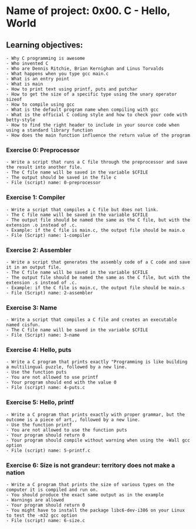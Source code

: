 # Name of project: 0x00. C - Hello, World
## Learning objectives:
	- Why C programming is awesome
	- Who invented C
	- Who are Dennis Ritchie, Brian Kernighan and Linus Torvalds
	- What happens when you type gcc main.c
	- What is an entry point
	- What is main
	- How to print text using printf, puts and putchar
	- How to get the size of a specific type using the unary operator sizeof
	- How to compile using gcc
	- What is the default program name when compiling with gcc
	- What is the official C coding style and how to check your code with betty-style
	- How to find the right header to include in your source code when using a standard library function
	- How does the main function influence the return value of the program
### Exercise 0: Preprocessor
	- Write a script that runs a C file through the preprocessor and save the result into another file.
	- The C file name will be saved in the variable $CFILE
	- The output should be saved in the file c
	- File (script) name: 0-preprocessor
### Exercise 1: Compiler
	- Write a script that compiles a C file but does not link.
	- The C file name will be saved in the variable $CFILE
	- The output file should be named the same as the C file, but with the extension .o instead of .c.
	- Example: if the C file is main.c, the output file should be main.o
	- File (Script) name: 1-compiler
### Exercise 2: Assembler
	- Write a script that generates the assembly code of a C code and save it in an output file.
	- The C file name will be saved in the variable $CFILE
	- The output file should be named the same as the C file, but with the extension .s instead of .c.
	- Example: if the C file is main.c, the output file should be main.s
	- File (Script) name: 2-assembler
### Exercise 3: Name
	- Write a script that compiles a C file and creates an executable named cisfun.
	- The C file name will be saved in the variable $CFILE
	- File (Script) name: 3-name
### Exercise 4: Hello, puts
	- Write a C program that prints exactly "Programming is like building a multilingual puzzle, followed by a new line.
	- Use the function puts
	- You are not allowed to use printf
	- Your program should end with the value 0
	- File (script) name: 4-puts.c
### Exercise 5: Hello, printf
	- Write a C program that prints exactly with proper grammar, but the outcome is a piece of art,, followed by a new line.
	- Use the function printf
	- You are not allowed to use the function puts
	- Your program should return 0
	- Your program should compile without warning when using the -Wall gcc option
	- File (script) name: 5-printf.c
### Exercise 6: Size is not grandeur: territory does not make a nation
	- Write a C program that prints the size of various types on the computer it is compiled and run on.
	- You should produce the exact same output as in the example
	- Warnings are allowed
	- Your program should return 0
	- You might have to install the package libc6-dev-i386 on your Linux to test the -m32 gcc option
	- File (script) name: 6-size.c

